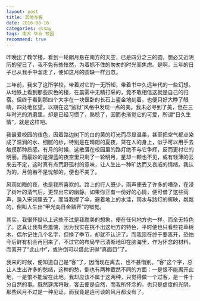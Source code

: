 ```yaml
---
layout: post
title: 其他与客
date: 2016-08-16
categories: essay
tags: 南大 毕业 校园
recommend: true
---
```


昨晚出了教学楼，看到一轮朗月悬在南方的天空，已是四分之三的圆，想必又近阴历的望日了，我不免有些怅然，为着抓不住的匆匆的时光而焦虑。是啊，三年的日子已从我手中溜走了，便如这月的圆缺一样迅忽。

三年前，我来了这所学校，带着对它的一无所知，带着书中久远年代的一些幻想。从地铁上看到那些灰色的楼，在晨雾中无精打采的，竟不敢相信这就是自己的归宿。但终于看到那四个大字在一块偃卧的长石上鎏金地刻着，也便只好大睁了眼睛，四处地张望，以期在这“监狱”风格中发现一点的美。我未必寻到了美，但在三年时光的消磨里，却是已经习惯了，熟稔了，因而也渐觉它的可爱，所谓“日久生情”，就是这样吧。

我最爱校园的夜色，因着路边树下的白的黄的灯光而尽显温柔，甚至把空气都点染成了温润的水、细腻的纱，特别是在晴朗的夏夜，笼在人的身上，似乎可以用手去触摸那种质感。有月的时候，这散落在校园里的路灯绝不与它争辉，反而更衬它的明丽。而最妙的是深蓝的夜空里只剩了一轮明月，星却一颗也不见，或有轻薄的云来去不定，这时真有点荒野孤村的意味，让人生出一种旷达而又哀戚的情绪。我认为的，月倘若不是忧郁的，便也不美了。

风雨如晦的夜，也是我所喜欢的。路上的行人既少，雨声便去了许多的嘈杂，在浸了树叶的清气后，更显出它的幽静。如果你正有一份好的心情，便可借了这些雨声，遁入宋词里去了。而当我撑了伞，避着地上的水洼，雨水与路灯的辉映，粼粼的，倒叫人生出“甲光向日金鳞开”的错觉。

其实，我很怀疑以上这些不过是我耽美的想象，便在任何地方也一样，而全无特色了。这真让我有些羞愧，因为我实在挑不出这地方的特色，平时便也只看些花草树木，偶尔记住几个名字，但换了季节，却就不认识了。而我现在终于要离开，恐怕今后鲜有机会再回来了，不过它的布局早已清晰地印在脑海里，作为怀念的材料，而离开了“此山中”，或许倒可以借此识得“真面目”了。

我来的时候，便知道自己是“客”了，因而现在离去，也不甚惜别。“客”这个字，总让人生出许多的愁绪，这种的愁，倒也有两种截然不同的方面：一是恨不能离开此地，一是恨不能留在此地。我却应该不属于这两种，只觉得做一个过客，是一件十分自然的事。既然筵席将散，客去便是自然，而我所怀念的，也只是虚度的光阴，那些风月不过是一种见证，而我竟是连可谈的风月都没有了。
